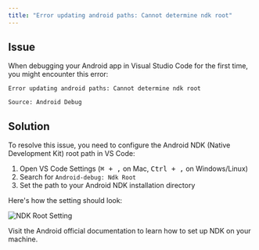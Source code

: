```yaml
---
title: "Error updating android paths: Cannot determine ndk root"
---
```


## Issue

When debugging your Android app in Visual Studio Code for the first time, you might encounter this error:

```
Error updating android paths: Cannot determine ndk root

Source: Android Debug
```

## Solution

To resolve this issue, you need to configure the Android NDK (Native Development Kit) root path in VS Code:

1. Open VS Code Settings (<kbd>⌘ + ,</kbd> on Mac, <kbd>Ctrl + ,</kbd> on Windows/Linux)
2. Search for `Android-debug: Ndk Root`
3. Set the path to your Android NDK installation directory

Here's how the setting should look:

![NDK Root Setting](/img/setting-ndk-root-for-android-debug.webp#boxed)

Visit the Android official documentation to learn how to set up NDK on your machine.